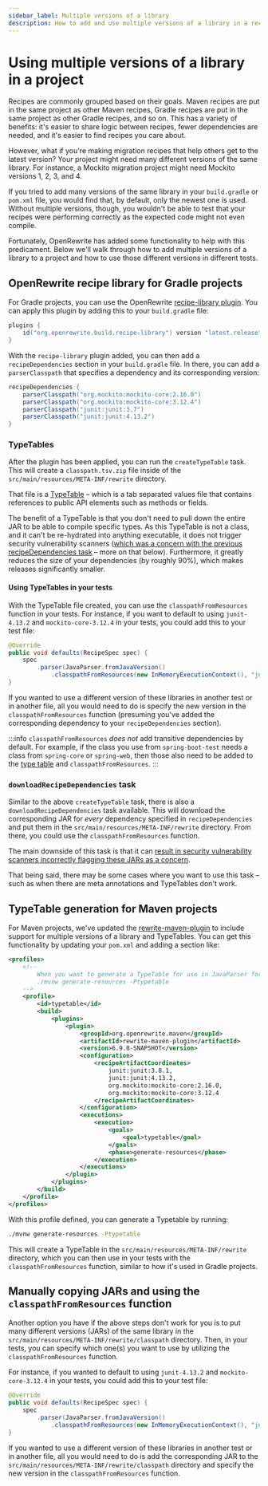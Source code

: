 ```yaml
---
sidebar_label: Multiple versions of a library
description: How to add and use multiple versions of a library in a recipe.
---
```


# Using multiple versions of a library in a project

Recipes are commonly grouped based on their goals. Maven recipes are put in the same project as other Maven recipes, Gradle recipes are put in the same project as other Gradle recipes, and so on. This has a variety of benefits: it's easier to share logic between recipes, fewer dependencies are needed, and it's easier to find recipes you care about.

However, what if you're making migration recipes that help others get to the latest version? Your project might need many different versions of the same library. For instance, a Mockito migration project might need Mockito versions 1, 2, 3, and 4.

If you tried to add many versions of the same library in your `build.gradle` or `pom.xml` file, you would find that, by default, only the newest one is used. Without multiple versions, though, you wouldn't be able to test that your recipes were performing correctly as the expected code might not even compile.

Fortunately, OpenRewrite has added some functionality to help with this predicament. Below we'll walk through how to add multiple versions of a library to a project and how to use those different versions in different tests.

## OpenRewrite recipe library for Gradle projects

For Gradle projects, you can use the OpenRewrite [recipe-library plugin](https://github.com/openrewrite/rewrite-build-gradle-plugin/blob/main/src/main/java/org/openrewrite/gradle/RewriteRecipeLibraryPlugin.java). You can apply this plugin by adding this to your `build.gradle` file:

```groovy
plugins {
    id("org.openrewrite.build.recipe-library") version "latest.release"
}
```

With the `recipe-library` plugin added, you can then add a `recipeDependencies` section in your `build.gradle` file. In there, you can add a `parserClasspath` that specifies a dependency and its corresponding version:

```groovy
recipeDependencies {
    parserClasspath("org.mockito:mockito-core:2.16.0")
    parserClasspath("org.mockito:mockito-core:3.12.4")
    parserClasspath("junit:junit:3.7")
    parserClasspath("junit:junit:4.13.2")
}
```

### TypeTables

After the plugin has been applied, you can run the `createTypeTable` task. This will create a `classpath.tsv.zip` file inside of the `src/main/resources/META-INF/rewrite` directory.

That file is a [TypeTable](https://github.com/openrewrite/rewrite/blob/main/rewrite-java/src/main/java/org/openrewrite/java/internal/parser/TypeTable.java) – which is a tab separated values file that contains references to public API elements such as methods or fields.

The benefit of a TypeTable is that you don't need to pull down the entire JAR to be able to compile specific types. As this TypeTable is not a class, and it can't be re-hydrated into anything executable, it does not trigger security vulnerability scanners ([which was a concern with the previous recipeDependencies task](../reference/faq.md#why-do-artifact-scanners-detect-vulnerabilities-in-recipe-artifactsjars) – more on that below). Furthermore, it greatly reduces the size of your dependencies (by roughly 90%), which makes releases significantly smaller.

#### Using TypeTables in your tests

With the TypeTable file created, you can use the `classpathFromResources` function in your tests. For instance, if you want to default to using `junit-4.13.2` and `mockito-core-3.12.4` in your tests, you could add this to your test file:

```java
@Override
public void defaults(RecipeSpec spec) {
    spec
        .parser(JavaParser.fromJavaVersion()
            .classpathFromResources(new InMemoryExecutionContext(), "junit-4.13.2", "mockito-core-3.12.4"));
}
```

If you wanted to use a different version of these libraries in another test or in another file, all you would need to do is specify the new version in the `classpathFromResources` function (presuming you've added the corresponding dependency to your `recipeDependencies` section).

:::info
`classpathFromResources` _does not_ add transitive dependencies by default. For example, if the class you use from `spring-boot-test` needs a class from `spring-core` or `spring-web`, then those also need to be added to the [type table](#type-tables) and `classpathFromResources`.
:::

### `downloadRecipeDependencies` task

Similar to the above `createTypeTable` task, there is also a `downloadRecipeDependencies` task available. This will download the corresponding JAR for _every_ dependency specified in `recipeDependencies` and put them in the `src/main/resources/META-INF/rewrite` directory. From there, you could use the `classpathFromResources` function.

The main downside of this task is that it can [result in security vulnerability scanners incorrectly flagging these JARs as a concern](../reference/faq.md#why-do-artifact-scanners-detect-vulnerabilities-in-recipe-artifactsjars).

That being said, there may be some cases where you want to use this task – such as when there are meta annotations and TypeTables don't work.

## TypeTable generation for Maven projects

For Maven projects, we've updated the [rewrite-maven-plugin](https://github.com/openrewrite/rewrite-maven-plugin) to include support for multiple versions of a library and TypeTables. You can get this functionality by updating your `pom.xml` and adding a section like:

```xml title="pom.xml"
<profiles>
    <!--
        When you want to generate a TypeTable for use in JavaParser for JavaTemplate, run the following command:
        ./mvnw generate-resources -Ptypetable
    -->
    <profile>
        <id>typetable</id>
        <build>
            <plugins>
                <plugin>
                    <groupId>org.openrewrite.maven</groupId>
                    <artifactId>rewrite-maven-plugin</artifactId>
                    <version>6.9.0-SNAPSHOT</version>
                    <configuration>
                        <recipeArtifactCoordinates>
                            junit:junit:3.8.1,
                            junit:junit:4.13.2,
                            org.mockito:mockito-core:2.16.0,
                            org.mockito:mockito-core:3.12.4
                        </recipeArtifactCoordinates>
                    </configuration>
                    <executions>
                        <execution>
                            <goals>
                                <goal>typetable</goal>
                            </goals>
                            <phase>generate-resources</phase>
                        </execution>
                    </executions>
                </plugin>
            </plugins>
        </build>
    </profile>
</profiles>
```

With this profile defined, you can generate a Typetable by running:

```bash
./mvnw generate-resources -Ptypetable
```

This will create a TypeTable in the `src/main/resources/META-INF/rewrite` directory, which you can then use in your tests with the `classpathFromResources` function, similar to how it's used in Gradle projects.

## Manually copying JARs and using the `classpathFromResources` function

Another option you have if the above steps don't work for you is to put many different versions (JARs) of the same library in the `src/main/resources/META-INF/rewrite/classpath` directory. Then, in your tests, you can specify which one(s) you want to use by utilizing the `classpathFromResources` function.

For instance, if you wanted to default to using `junit-4.13.2` and `mockito-core-3.12.4` in your tests, you could add this to your test file:

```java
@Override
public void defaults(RecipeSpec spec) {
    spec
        .parser(JavaParser.fromJavaVersion()
            .classpathFromResources(new InMemoryExecutionContext(), "junit-4.13.2", "mockito-core-3.12.4"));
}
```

If you wanted to use a different version of these libraries in another test or in another file, all you would need to do is add the corresponding JAR to the `src/main/resources/META-INF/rewrite/classpath` directory and specify the new version in the `classpathFromResources` function.